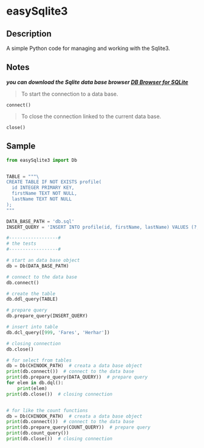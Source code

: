 # easySqlite3

## Description

A simple Python code for managing and working with the Sqlite3.

## Notes

***you can download the Sqlite data base browser [DB Browser for SQLite](https://sqlitebrowser.org/)***

> To start the connection to a data base.

`connect()`
  
> To close the connection linked to the current data base.

`close()`

## Sample

```python
from easySqlite3 import Db


TABLE = """\
CREATE TABLE IF NOT EXISTS profile(
  id INTEGER PRIMARY KEY,
  firstName TEXT NOT NULL,
  lastName TEXT NOT NULL
);
"""

DATA_BASE_PATH = 'db.sql'
INSERT_QUERY = 'INSERT INTO profile(id, firstName, lastName) VALUES (?, ?, ?)'

#------------------#
# the tests
#------------------#

# start an data base object
db = Db(DATA_BASE_PATH)

# connect to the data base
db.connect()

# create the table
db.ddl_query(TABLE)

# prepare query
db.prepare_query(INSERT_QUERY)

# insert into table
db.dcl_query([999, 'Fares', 'Herhar'])

# closing connection
db.close()

# for select from tables
db = Db(CHINOOK_PATH)  # creata a data base object
print(db.connect())  # connect to the data base
print(db.prepare_query(DATA_QUERY))  # prepare query
for elem in db.dql():
    print(elem)
print(db.close())  # closing connection


# for like the count functions
db = Db(CHINOOK_PATH)  # creata a data base object
print(db.connect())  # connect to the data base
print(db.prepare_query(COUNT_QUERY))  # prepare query
print(db.count_query())
print(db.close())  # closing connection
```
